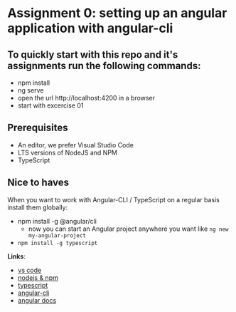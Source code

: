 Assignment 0: setting up an angular application with angular-cli
================================================================

## To quickly start with this repo and it's assignments run the following commands:

- npm install
- ng serve
- open the url http://localhost:4200 in a browser
- start with excercise 01

## Prerequisites

- An editor, we prefer Visual Studio Code
- LTS versions of NodeJS and NPM
- TypeScript

## Nice to haves

When you want to work with Angular-CLI / TypeScript on a regular basis install them globally:

- npm install -g @angular/cli
    - now you can start an Angular project anywhere you want like `ng new my-angular-project`
- `npm install -g typescript`

 **Links**:
- [vs code](https://code.visualstudio.com)
- [nodejs & npm](https://nodejs.org/en/)
- [typescript](https://www.typescriptlang.org/docs/tutorial.html)
- [angular-cli](https://cli.angular.io/)
- [angular docs](https://angular.io/docs/ts/latest/)


